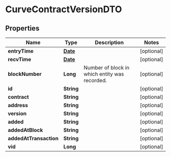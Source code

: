 

# CurveContractVersionDTO

## Properties

Name | Type | Description | Notes
------------ | ------------- | ------------- | -------------
**entryTime** | [**Date**](Date.md) |  |  [optional]
**recvTime** | [**Date**](Date.md) |  |  [optional]
**blockNumber** | **Long** | Number of block in which entity was recorded. |  [optional]
**id** | **String** |  |  [optional]
**contract** | **String** |  |  [optional]
**address** | **String** |  |  [optional]
**version** | **String** |  |  [optional]
**added** | **String** |  |  [optional]
**addedAtBlock** | **String** |  |  [optional]
**addedAtTransaction** | **String** |  |  [optional]
**vid** | **Long** |  |  [optional]





